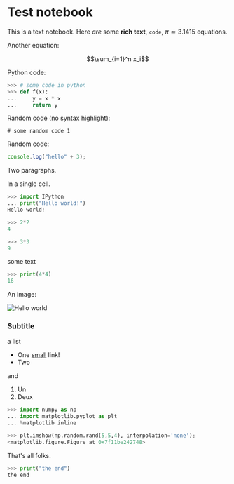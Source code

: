 # Test notebook

This is a text notebook. Here _are_ some **rich text**, `code`, $\pi\simeq 3.1415$ equations.

Another equation:

$$\sum_{i=1}^n x_i$$

Python code:

```python
>>> # some code in python
>>> def f(x):
...     y = x * x
...     return y
```

Random code (no syntax highlight):

```
# some random code 1
```

Random code:

```javascript
console.log("hello" + 3);
```

Two paragraphs.

In a single cell.

```python
>>> import IPython
... print("Hello world!")
Hello world!
```

```python
>>> 2*2
4
```

```python
>>> 3*3
9
```

some text

```python
>>> print(4*4)
16
```

An image:

![Hello world](http://wristgeek.com/wp-content/uploads/2014/09/hello_world.png)

### Subtitle

a list

* One [small](http://www.google.fr) link!
* Two

and

1. Un
2. Deux

```python
>>> import numpy as np
... import matplotlib.pyplot as plt
... %matplotlib inline
```

```python
>>> plt.imshow(np.random.rand(5,5,4), interpolation='none');
<matplotlib.figure.Figure at 0x7f11be242748>
```

That's all folks.

```python
>>> print("the end")
the end
```
